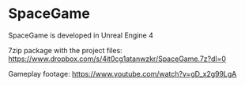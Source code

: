 # SpaceGame
SpaceGame is developed in Unreal Engine 4

7zip package with the project files:
https://www.dropbox.com/s/4it0cg1atanwzkr/SpaceGame.7z?dl=0

Gameplay footage:
https://www.youtube.com/watch?v=gD_x2g99LgA
